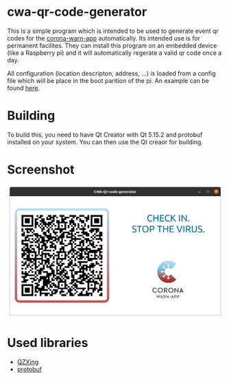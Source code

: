 # cwa-qr-code-generator
This is a simple program which is intended to be used to generate event qr codes for the [corona-warn-app]() automatically.
Its intended use is for permanent facilites. They can install this program on an embedded device (like a Raspberry pi) and it will automatically regerate a valid qr code once a day.

All configuration (location descripton, address, ...) is loaded from a config file which will be place in the boot parition of the pi. An example can be found [here](https://github.com/CodeCrafter912/cwa-qr-code-generator/blob/main/cwa-qr.conf.example).

# Building
To build this, you need to have Qt Creator with Qt 5.15.2 and protobuf installed on your system. You can then use the Qt creaor for building.

# Screenshot
![screenshot](https://github.com/CodeCrafter912/cwa-qr-code-generator/blob/main/resources/screenshots/example.png)

# Used libraries
- [QZXing](https://github.com/ftylitak/qzxing)
- [protobuf](https://github.com/protocolbuffers/protobuf)
